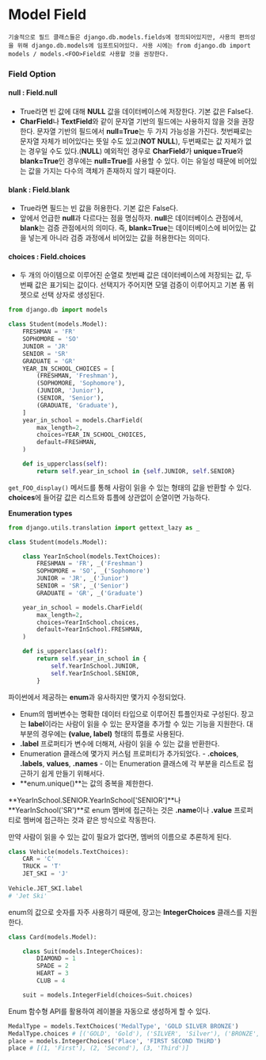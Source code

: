 # Model Field

```
기술적으로 필드 클래스들은 django.db.models.fields에 정의되어있지만, 사용의 편의성을 위해 django.db.models에 임포트되어있다. 사용 시에는 from django.db import models / models.<FOO>Field로 사용할 것을 권장한다.
```

### Field Option

#### null : Field.null

- True라면 빈 값에 대해 **NULL** 값을 데이터베이스에 저장한다. 기본 값은 False다.
- **CharField**나 **TextField**와 같이 문자열 기반의 필드에는 사용하지 않을 것을 권장한다. 문자열 기반의 필드에서 **null=True**는 두 가지 가능성을 가진다. 첫번째로는 문자열 자체가 비어있다는 뜻일 수도 있고(**NOT NULL**), 두번째로는 값 자체가 없는 경우일 수도 있다.(**NULL**) 예외적인 경우로 **CharField**가 **unique=True**와 **blank=True**인 경우에는 **null=True**를 사용할 수 있다. 이는 유일성 때문에 비어있는 값을 가지는 다수의 객체가 존재하지 않기 때문이다.

#### blank : Field.blank

- True라면 필드는 빈 값을 허용한다. 기본 값은 False다.
- 앞에서 언급한 **null**과 다르다는 점을 명심하자. **null**은 데이터베이스 관점에서, **blank**는 검증 관점에서의 의미다. 즉, **blank=True**는 데이터베이스에 비어있는 값을 넣는게 아니라 검증 과정에서 비어있는 값을 허용한다는 의미다.

#### choices : Field.choices

- 두 개의 아이템으로 이루어진 순열로 첫번째 값은 데이터베이스에 저장되는 값, 두번째 값은 표기되는 값이다. 선택지가 주어지면 모델 검증이 이루어지고 기본 폼 위젯으로 선택 상자로 생성된다.

```python
from django.db import models

class Student(models.Model):
    FRESHMAN = 'FR'
    SOPHOMORE = 'SO'
    JUNIOR = 'JR'
    SENIOR = 'SR'
    GRADUATE = 'GR'
    YEAR_IN_SCHOOL_CHOICES = [
        (FRESHMAN, 'Freshman'),
        (SOPHOMORE, 'Sophomore'),
        (JUNIOR, 'Junior'),
        (SENIOR, 'Senior'),
        (GRADUATE, 'Graduate'),
    ]
    year_in_school = models.CharField(
        max_length=2,
        choices=YEAR_IN_SCHOOL_CHOICES,
        default=FRESHMAN,
    )

    def is_upperclass(self):
        return self.year_in_school in {self.JUNIOR, self.SENIOR}
```

`get_FOO_display()` 메서드를 통해 사람이 읽을 수 있는 형태의 값을 반환할 수 있다. **choices**에 들어갈 값은 리스트와 튜플에 상관없이 순열이면 가능하다.

**Enumeration types**

```python
from django.utils.translation import gettext_lazy as _

class Student(models.Model):

    class YearInSchool(models.TextChoices):
        FRESHMAN = 'FR', _('Freshman')
        SOPHOMORE = 'SO', _('Sophomore')
        JUNIOR = 'JR', _('Junior')
        SENIOR = 'SR', _('Senior')
        GRADUATE = 'GR', _('Graduate')

    year_in_school = models.CharField(
        max_length=2,
        choices=YearInSchool.choices,
        default=YearInSchool.FRESHMAN,
    )

    def is_upperclass(self):
        return self.year_in_school in {
            self.YearInSchool.JUNIOR,
            self.YearInSchool.SENIOR,
        }
```

파이썬에서 제공하는 **enum**과 유사하지만 몇가지 수정되었다.

- Enum의 멤버변수는 명확한 데이터 타입으로 이루어진 튜플인자로 구성된다. 장고는 **label**이라는 사람이 읽을 수 있는 문자열을 추가할 수 있는 기능을 지원한다. 대부분의 경우에는 **(value, label)** 형태의 튜플로 사용된다.
- **.label** 프로퍼티가 변수에 더해져, 사람이 읽을 수 있는 값을 반환한다.
- Enumeration 클래스에 몇가지 커스텀 프로퍼티가 추가되었다. - **.choices**, **.labels**, **values**, **.names** - 이는 Enumeration 클래스에 각 부분을 리스트로 접근하기 쉽게 만들기 위해서다.
- **enum.unique()**는 값의 중복을 제한한다. 

**YearInSchool.SENIOR.YearInSchool['SENIOR']**나 **YearInSchool('SR')**로 enum 멤버에 접근하는 것은 **.name**이나 **.value** 프로퍼티로 멤버에 접근하는 것과 같은 방식으로 작동한다.

만약 사람이 읽을 수 있는 값이 필요가 없다면, 멤버의 이름으로 추론하게 된다.

```python
class Vehicle(models.TextChoices):
    CAR = 'C'
    TRUCK = 'T'
    JET_SKI = 'J'
    
Vehicle.JET_SKI.label
# 'Jet Ski'
```

enum의 값으로 숫자를 자주 사용하기 때문에, 장고는 **IntegerChoices** 클래스를 지원한다.

```python
class Card(models.Model):

    class Suit(models.IntegerChoices):
        DIAMOND = 1
        SPADE = 2
        HEART = 3
        CLUB = 4

    suit = models.IntegerField(choices=Suit.choices)
```

Enum 함수형 API를 활용하여 레이블을 자동으로 생성하게 할 수 있다.

```python
MedalType = models.TextChoices('MedalType', 'GOLD SILVER BRONZE')
MedalType.choices # [('GOLD', 'Gold'), ('SILVER', 'Silver'), ('BRONZE', 'Bronze')]
place = models.IntegerChoices('Place', 'FIRST SECOND THiRD')
place # [(1, 'First'), (2, 'Second'), (3, 'Third')]
```

